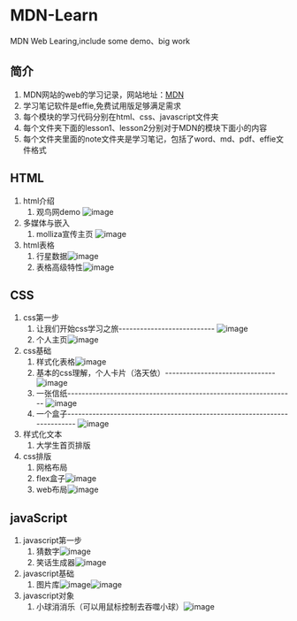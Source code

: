# MDN-Learn
MDN Web Learing,include some demo、big work
## 简介
1. MDN网站的web的学习记录，网站地址：[MDN](https://developer.mozilla.org/zh-CN/docs/Learn/Getting_started_with_the_web "MDN")
2. 学习笔记软件是effie,免费试用版足够满足需求 
3. 每个模块的学习代码分别在html、css、javascript文件夹
4. 每个文件夹下面的lesson1、lesson2分别对于MDN的模块下面小的内容
5.  每个文件夹里面的note文件夹是学习笔记，包括了word、md、pdf、effie文件格式
## HTML
1. html介绍   
    1. 观鸟网demo 
       ![image](./html/lesson1/assets/pic1.png) 
2. 多媒体与嵌入 
    1. molliza宣传主页
       ![image](./html/lesson2/Mozilla/pic1.png)
3. html表格
    1. 行星数据![image](./html/lesson3/plantData/pic1.png)
    2. 表格高级特性![image](./html/lesson3/table3/pic1.png)
## CSS
1. css第一步
    1. 让我们开始css学习之旅---------------------------
       ![image](./CSS/lesson1/let-our-start-css-learn/pic1.png)
    3. 个人主页![image](./CSS/lesson1/person-homepage/pic1.png)
2. css基础
    1. 样式化表格![image](./CSS/lesson2/table/pic1.png)
    2. 基本的css理解，个人卡片（洛天依）-------------------------------![image](./CSS/lesson2/card/pic1.png)
    3. 一张信纸---------------------------------------------------------------- 
       ![image](./CSS/lesson2/letter/pic1.png)
    5. 一个盒子-------------------------------------------------------------------------
       ![image](./CSS/lesson2/box/pic1.png)
3. 样式化文本
    1. 大学生首页排版
4. css排版
    1. 网格布局
    2. flex盒子![image](./CSS/lesson4/flexbox/pic1.png)
    3. web布局![image](./CSS/lesson4/bigWork/pic1.png)
## javaScript
1. javascript第一步
    1. 猜数字![image](./JavaScript/lesson1/guessNumber/pic1.png)
    2. 笑话生成器![image](./JavaScript/lesson1/joke/pic1.png)
2. javascript基础
    1. 图片库![image](./JavaScript/lesson2/picture/pic1.png)![image](./JavaScript/lesson2/picture/pic2.png)
3. javascript对象
    1. 小球消消乐（可以用鼠标控制去吞噬小球）![image](./JavaScript/lesson3/bouncing-balls/pic1.png)

